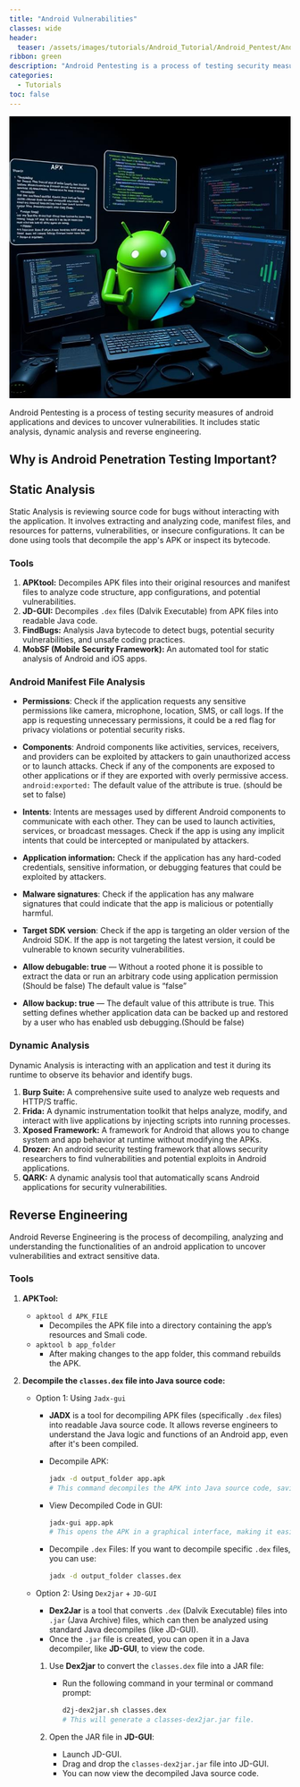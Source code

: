 ```yaml
---
title: "Android Vulnerabilities"
classes: wide
header:
  teaser: /assets/images/tutorials/Android_Tutorial/Android_Pentest/Android_Pentest.jpeg
ribbon: green
description: "Android Pentesting is a process of testing security measures of android applications and devices to uncover vulnerabilities. It includes static analysis, dynamic analysis and reverse engineering."
categories:
  - Tutorials
toc: false
---
```


<img src="/assets/images/tutorials/Android_Tutorial/Android_Pentest/Android_Pentest.jpeg" alt="Android_Architecture" style="zoom: 100%;" />

Android Pentesting is a process of testing security measures of android applications and devices to uncover vulnerabilities. It includes static analysis, dynamic analysis and reverse engineering.

## Why is Android Penetration Testing Important?

## Static Analysis

Static Analysis is reviewing source code for bugs without interacting with the application. It involves extracting and analyzing code, manifest files, and resources for patterns, vulnerabilities, or insecure configurations. It can be done using tools that decompile the app's APK or inspect its bytecode.

### Tools

1. **APKtool:** Decompiles APK files into their original resources and manifest files to analyze code structure, app configurations, and potential vulnerabilities.
2. **JD-GUI:** Decompiles `.dex` files (Dalvik Executable) from APK files into readable Java code.
3. **FindBugs:** Analysis Java bytecode to detect bugs, potential security vulnerabilities, and unsafe coding practices.
4. **MobSF (Mobile Security Framework):**  An automated tool for static analysis of Android and iOS apps.

### Android Manifest File Analysis

- **Permissions**: Check if the application requests any sensitive permissions like camera, microphone, location, SMS, or call logs. If the app is requesting unnecessary permissions, it could be a red flag for privacy violations or potential security risks.
- **Components**: Android components like activities, services, receivers, and providers can be exploited by attackers to gain unauthorized access or to launch attacks. Check if any of the components are exposed to other applications or if they are exported with overly permissive access. `android:exported:` The default value of the attribute is true. (should be set to false)
- **Intents**: Intents are messages used by different Android components to communicate with each other. They can be used to launch activities, services, or broadcast messages. Check if the app is using any implicit intents that could be intercepted or manipulated by attackers.
- **Application information:** Check if the application has any hard-coded credentials, sensitive information, or debugging features that could be exploited by attackers.
- **Malware signatures**: Check if the application has any malware signatures that could indicate that the app is malicious or potentially harmful.
- **Target SDK version**: Check if the app is targeting an older version of the Android SDK. If the app is not targeting the latest version, it could be vulnerable to known security vulnerabilities.

- **Allow debugable: true** — Without a rooted phone it is possible to extract the data or run an arbitrary code using application permission (Should be false) The default value is “false”
- **Allow backup: true** — The default value of this attribute is true. This setting defines whether application data can be backed up and restored by a user who has enabled usb debugging.(Should be false)

### Dynamic Analysis

Dynamic Analysis is interacting with an application and test it during its runtime to observe its behavior and identify bugs.

1. **Burp Suite:** A comprehensive suite used to analyze web requests and HTTP/S traffic.
2. **Frida:** A dynamic instrumentation toolkit that helps analyze, modify, and interact with live applications by injecting scripts into running processes.
3. **Xposed Framework:** A framework for Android that allows you to change system and app behavior at runtime without modifying the APKs.
4. **Drozer:** An android security testing framework that allows security researchers to find vulnerabilities and potential exploits in Android applications.
5. **QARK:** A dynamic analysis tool that automatically scans Android applications for security vulnerabilities.

## Reverse Engineering

Android Reverse Engineering is the process of decompiling, analyzing and understanding the functionalities of an android application to uncover vulnerabilities and extract sensitive data.

### Tools

1. **APKTool:**
   - `apktool d APK_FILE`
     - Decompiles the APK file into a directory containing the app’s resources and Smali code.
   - `apktool b app_folder`
     - After making changes to the app folder, this command rebuilds the APK.

2. **Decompile the `classes.dex` file into Java source code:**

   - Option 1: Using `Jadx-gui`

     - **JADX** is a tool for decompiling APK files (specifically `.dex` files) into readable Java source code. It allows reverse engineers to understand the Java logic and functions of an Android app, even after it's been compiled.

     - Decompile APK:

       ```bash
       jadx -d output_folder app.apk
       # This command decompiles the APK into Java source code, saving it to the specified directory.
       ```

     - View Decompiled Code in GUI:

       ```bash
       jadx-gui app.apk
       # This opens the APK in a graphical interface, making it easier to navigate through the code.
       ```

     - Decompile `.dex` Files: If you want to decompile specific `.dex` files, you can use:

       ```bash
       jadx -d output_folder classes.dex
       ```

   - Option 2: Using `Dex2jar` + `JD-GUI`

     - **Dex2Jar** is a tool that converts `.dex` (Dalvik Executable) files into `.jar` (Java Archive) files, which can then be analyzed using standard Java decompiles (like JD-GUI).
     - Once the `.jar` file is created, you can open it in a Java decompiler, like **JD-GUI**, to view the code.

     1. Use **Dex2jar** to convert the `classes.dex` file into a JAR file:

        - Run the following command in your terminal or command prompt:

          ```bash
          d2j-dex2jar.sh classes.dex
          # This will generate a classes-dex2jar.jar file.
          ```
     2. Open the JAR file in **JD-GUI**:

        - Launch JD-GUI.
        - Drag and drop the `classes-dex2jar.jar` file into JD-GUI.
        - You can now view the decompiled Java source code.